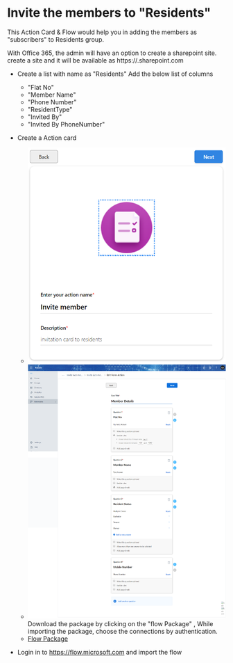 # Invite the members to "Residents"
This Action Card & Flow would help you in adding the members as "subscribers" to Residents group.

With Office 365, the admin will have an option to create a sharepoint site. create a site and it will be available as https://<sitename>.sharepoint.com

- Create a list with name as "Residents"
    Add the below list of columns 
    - "Flat No"
    - "Member Name"
    - "Phone Number"
    - "ResidentType"
    - "Invited By"
    - "Invited By PhoneNumber"
- Create a Action card 
    -  ![Step 1](Media/InviteMember/ActionCardForm.png)
    -  ![Step 2](Media/InviteMember/ActionCardQuestions.png)
    Download the package by clicking on the "flow Package" , While importing the package, choose the connections by authentication.
    -  [Flow Package](Media/InviteMember/InviteMember_20190319234734.zip)

- Login in to https://flow.microsoft.com and import the flow